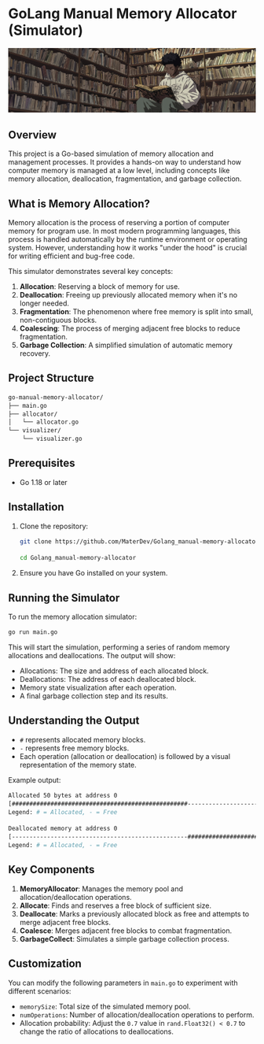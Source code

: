 # GoLang Manual Memory Allocator (Simulator)

![cover](./images/cover.png)

## Overview

This project is a Go-based simulation of memory allocation and management processes. It provides a hands-on way to understand how computer memory is managed at a low level, including concepts like memory allocation, deallocation, fragmentation, and garbage collection.

## What is Memory Allocation?

Memory allocation is the process of reserving a portion of computer memory for program use. In most modern programming languages, this process is handled automatically by the runtime environment or operating system. However, understanding how it works "under the hood" is crucial for writing efficient and bug-free code.

This simulator demonstrates several key concepts:

1. **Allocation**: Reserving a block of memory for use.
2. **Deallocation**: Freeing up previously allocated memory when it's no longer needed.
3. **Fragmentation**: The phenomenon where free memory is split into small, non-contiguous blocks.
4. **Coalescing**: The process of merging adjacent free blocks to reduce fragmentation.
5. **Garbage Collection**: A simplified simulation of automatic memory recovery.

## Project Structure

```bash
go-manual-memory-allocator/
├── main.go
├── allocator/
│   └── allocator.go
└── visualizer/
    └── visualizer.go
```

## Prerequisites

- Go 1.18 or later

## Installation

1. Clone the repository:

   ```bash
   git clone https://github.com/MaterDev/Golang_manual-memory-allocator.git
   
   cd Golang_manual-memory-allocator
   ```

2. Ensure you have Go installed on your system.

## Running the Simulator

To run the memory allocation simulator:

```bash
go run main.go
```

This will start the simulation, performing a series of random memory allocations and deallocations. The output will show:

- Allocations: The size and address of each allocated block.
- Deallocations: The address of each deallocated block.
- Memory state visualization after each operation.
- A final garbage collection step and its results.

## Understanding the Output

- `#` represents allocated memory blocks.
- `-` represents free memory blocks.
- Each operation (allocation or deallocation) is followed by a visual representation of the memory state.

Example output:

```bash
Allocated 50 bytes at address 0
[##################################################--------------------------------------------------]
Legend: # = Allocated, - = Free

Deallocated memory at address 0
[--------------------------------------------------##################################################]
Legend: # = Allocated, - = Free
```

## Key Components

1. **MemoryAllocator**: Manages the memory pool and allocation/deallocation operations.
2. **Allocate**: Finds and reserves a free block of sufficient size.
3. **Deallocate**: Marks a previously allocated block as free and attempts to merge adjacent free blocks.
4. **Coalesce**: Merges adjacent free blocks to combat fragmentation.
5. **GarbageCollect**: Simulates a simple garbage collection process.

## Customization

You can modify the following parameters in `main.go` to experiment with different scenarios:

- `memorySize`: Total size of the simulated memory pool.
- `numOperations`: Number of allocation/deallocation operations to perform.
- Allocation probability: Adjust the `0.7` value in `rand.Float32() < 0.7` to change the ratio of allocations to deallocations.
